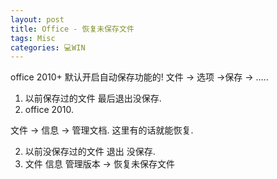 ```yaml
---
layout: post
title: Office - 恢复未保存文件  
tags: Misc
categories: 💻WIN
---
```

office 2010+ 默认开启自动保存功能的!
文件 → 选项 →保存 → …..


1. 以前保存过的文件 最后退出没保存.
2. office 2010.

文件  →  信息  → 管理文档. 这里有的话就能恢复.


2. 以前没保存过的文件 退出 没保存.
3. 文件 信息 管理版本 → 恢复未保存文件 





